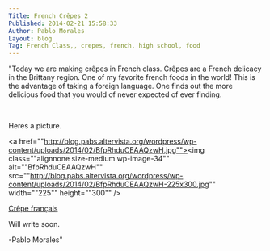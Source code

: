 ```yaml
---
Title: French Crêpes 2
Published: 2014-02-21 15:58:33
Author: Pablo Morales
Layout: blog
Tag: French Class,, crepes, french, high school, food
---
```

"Today we are making crêpes in French class. Crêpes are a French delicacy in the Brittany region. One of my favorite french foods in the world! This is the advantage of taking a foreign language. One finds out the more delicious food that you would of never expected of ever finding.

&nbsp;

Heres a picture.

<a href=""http://blog.pabs.altervista.org/wordpress/wp-content/uploads/2014/02/BfpRhduCEAAQzwH.jpg""><img class=""alignnone size-medium wp-image-34"" alt=""BfpRhduCEAAQzwH"" src=""http://blog.pabs.altervista.org/wordpress/wp-content/uploads/2014/02/BfpRhduCEAAQzwH-225x300.jpg"" width=""225"" height=""300"" /></a>

<a href="http://t.co/JWNOzKVPWp">Crêpe français</a>

Will write soon.

-Pablo Morales"
